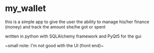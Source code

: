 # my_wallet
this is a simple app to give the user the ability to manage his/her finance (money) and track the amount she/he got or spent

written in python with SQLAlchemy framework and PyQt5 for the gui

~small note: I'm not good with the UI (front end)~
